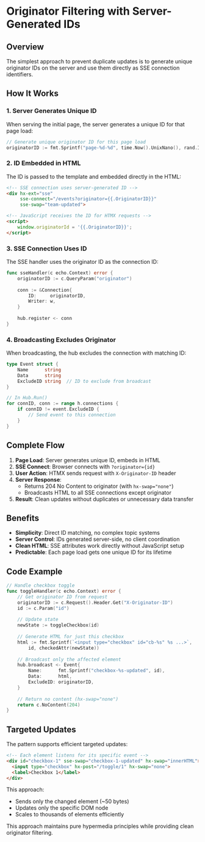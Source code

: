 # Originator Filtering with Server-Generated IDs

## Overview

The simplest approach to prevent duplicate updates is to generate unique originator IDs on the server and use them directly as SSE connection identifiers.

## How It Works

### 1. Server Generates Unique ID
When serving the initial page, the server generates a unique ID for that page load:

```go
// Generate unique originator ID for this page load
originatorID := fmt.Sprintf("page-%d-%d", time.Now().UnixNano(), rand.Intn(1000000))
```

### 2. ID Embedded in HTML
The ID is passed to the template and embedded directly in the HTML:

```html
<!-- SSE connection uses server-generated ID -->
<div hx-ext="sse" 
     sse-connect="/events?originator={{.OriginatorID}}" 
     sse-swap="team-updated">

<!-- JavaScript receives the ID for HTMX requests -->
<script>
    window.originatorId = '{{.OriginatorID}}';
</script>
```

### 3. SSE Connection Uses ID
The SSE handler uses the originator ID as the connection ID:

```go
func sseHandler(c echo.Context) error {
    originatorID := c.QueryParam("originator")
    
    conn := &Connection{
        ID:     originatorID,
        Writer: w,
    }
    
    hub.register <- conn
}
```

### 4. Broadcasting Excludes Originator
When broadcasting, the hub excludes the connection with matching ID:

```go
type Event struct {
    Name      string
    Data      string
    ExcludeID string  // ID to exclude from broadcast
}

// In Hub.Run()
for connID, conn := range h.connections {
    if connID != event.ExcludeID {
        // Send event to this connection
    }
}
```

## Complete Flow

1. **Page Load**: Server generates unique ID, embeds in HTML
2. **SSE Connect**: Browser connects with `?originator={id}`
3. **User Action**: HTMX sends request with `X-Originator-ID` header
4. **Server Response**: 
   - Returns 204 No Content to originator (with `hx-swap="none"`)
   - Broadcasts HTML to all SSE connections except originator
5. **Result**: Clean updates without duplicates or unnecessary data transfer

## Benefits

- **Simplicity**: Direct ID matching, no complex topic systems
- **Server Control**: IDs generated server-side, no client coordination
- **Clean HTML**: SSE attributes work directly without JavaScript setup
- **Predictable**: Each page load gets one unique ID for its lifetime

## Code Example

```go
// Handle checkbox toggle
func toggleHandler(c echo.Context) error {
    // Get originator ID from request
    originatorID := c.Request().Header.Get("X-Originator-ID")
    id := c.Param("id")
    
    // Update state
    newState := toggleCheckbox(id)
    
    // Generate HTML for just this checkbox
    html := fmt.Sprintf(`<input type="checkbox" id="cb-%s" %s ...>`, 
        id, checkedAttr(newState))
    
    // Broadcast only the affected element
    hub.broadcast <- Event{
        Name:      fmt.Sprintf("checkbox-%s-updated", id),
        Data:      html,
        ExcludeID: originatorID,
    }
    
    // Return no content (hx-swap="none")
    return c.NoContent(204)
}
```

## Targeted Updates

The pattern supports efficient targeted updates:

```html
<!-- Each element listens for its specific event -->
<div id="checkbox-1" sse-swap="checkbox-1-updated" hx-swap="innerHTML">
  <input type="checkbox" hx-post="/toggle/1" hx-swap="none">
  <label>Checkbox 1</label>
</div>
```

This approach:
- Sends only the changed element (~50 bytes)
- Updates only the specific DOM node
- Scales to thousands of elements efficiently

This approach maintains pure hypermedia principles while providing clean originator filtering.